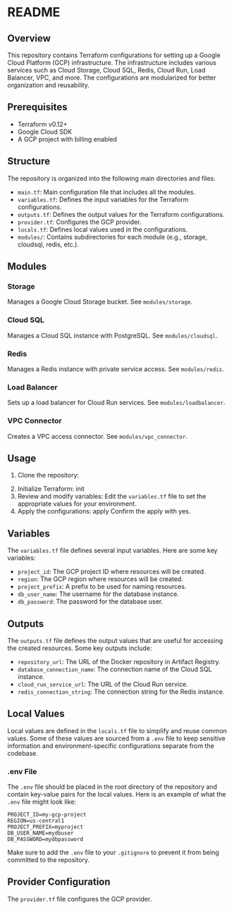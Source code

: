 README
================

Overview
--------

This repository contains Terraform configurations for setting up a Google Cloud Platform (GCP) infrastructure. The infrastructure includes various services such as Cloud Storage, Cloud SQL, Redis, Cloud Run, Load Balancer, VPC, and more. The configurations are modularized for better organization and reusability.

Prerequisites
-------------

* Terraform v0.12+
* Google Cloud SDK
* A GCP project with billing enabled

Structure
---------

The repository is organized into the following main directories and files:

* `main.tf`: Main configuration file that includes all the modules.
* `variables.tf`: Defines the input variables for the Terraform configurations.
* `outputs.tf`: Defines the output values for the Terraform configurations.
* `provider.tf`: Configures the GCP provider.
* `locals.tf`: Defines local values used in the configurations.
* `modules/`: Contains subdirectories for each module (e.g., storage, cloudsql, redis, etc.).

Modules
-------

### Storage

Manages a Google Cloud Storage bucket. See `modules/storage`.

### Cloud SQL

Manages a Cloud SQL instance with PostgreSQL. See `modules/cloudsql`.

### Redis

Manages a Redis instance with private service access. See `modules/redis`.

### Load Balancer

Sets up a load balancer for Cloud Run services. See `modules/loadbalancer`.

### VPC Connector

Creates a VPC access connector. See `modules/vpc_connector`.

Usage
-----

1. Clone the repository:
>
2. Initialize Terraform:
init
3. Review and modify variables:
Edit the `variables.tf` file to set the appropriate values for your environment.
4. Apply the configurations:
apply
Confirm the apply with yes.

Variables
---------

The `variables.tf` file defines several input variables. Here are some key variables:

* `project_id`: The GCP project ID where resources will be created.
* `region`: The GCP region where resources will be created.
* `project_prefix`: A prefix to be used for naming resources.
* `db_user_name`: The username for the database instance.
* `db_password`: The password for the database user.

Outputs
-------

The `outputs.tf` file defines the output values that are useful for accessing the created resources. Some key outputs include:

* `repository_url`: The URL of the Docker repository in Artifact Registry.
* `database_connection_name`: The connection name of the Cloud SQL instance.
* `cloud_run_service_url`: The URL of the Cloud Run service.
* `redis_connection_string`: The connection string for the Redis instance.

Local Values
------------

Local values are defined in the `locals.tf` file to simplify and reuse common values. Some of these values are sourced from a `.env` file to keep sensitive information and environment-specific configurations separate from the codebase.

### .env File

The `.env` file should be placed in the root directory of the repository and contain key-value pairs for the local values. Here is an example of what the `.env` file might look like:

```
PROJECT_ID=my-gcp-project
REGION=us-central1
PROJECT_PREFIX=myproject
DB_USER_NAME=mydbuser
DB_PASSWORD=mydbpassword
```

Make sure to add the `.env` file to your `.gitignore` to prevent it from being committed to the repository.

Provider Configuration
---------------------

The `provider.tf` file configures the GCP provider.